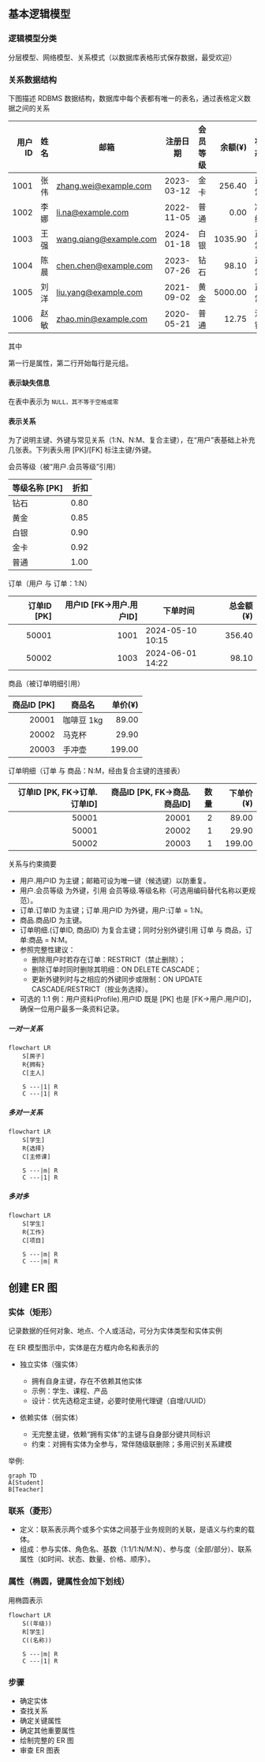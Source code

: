 ## 基本逻辑模型

### 逻辑模型分类

分层模型、网络模型、关系模式（以数据库表格形式保存数据，最受欢迎）

### 关系数据结构

下图描述 RDBMS 数据结构，数据库中每个表都有唯一的表名，通过表格定义数据之间的关系

| 用户ID | 姓名 | 邮箱                   | 注册日期   | 会员等级 | 余额(¥) | 状态 |
| -----: | ---- | ---------------------- | ---------- | -------- | -------: | ---- |
|   1001 | 张伟 | zhang.wei@example.com  | 2023-03-12 | 金卡     |   256.40 | 正常 |
|   1002 | 李娜 | li.na@example.com      | 2022-11-05 | 普通     |     0.00 | 冻结 |
|   1003 | 王强 | wang.qiang@example.com | 2024-01-18 | 白银     |  1035.90 | 正常 |
|   1004 | 陈晨 | chen.chen@example.com  | 2023-07-26 | 钻石     |    98.10 | 正常 |
|   1005 | 刘洋 | liu.yang@example.com   | 2021-09-02 | 黄金     |  5000.00 | 正常 |
|   1006 | 赵敏 | zhao.min@example.com   | 2020-05-21 | 普通     |    12.75 | 注销 |

其中

第一行是属性，第二行开始每行是元组。

#### 表示缺失信息

在表中表示为 `NULL，其不等于空格或零`

#### 表示关系

为了说明主键、外键与常见关系（1:N、N:M、复合主键），在“用户”表基础上补充几张表。下列表头用 [PK]/[FK] 标注主键/外键。

会员等级（被“用户.会员等级”引用）

| 等级名称 [PK] | 折扣 |
| ------------- | ---: |
| 钻石          | 0.80 |
| 黄金          | 0.85 |
| 白银          | 0.90 |
| 金卡          | 0.92 |
| 普通          | 1.00 |

订单（用户 与 订单：1:N）

| 订单ID [PK] | 用户ID [FK→用户.用户ID] | 下单时间         | 总金额(¥) |
| ----------: | -----------------------: | ---------------- | ---------: |
|       50001 |                     1001 | 2024-05-10 10:15 |     356.40 |
|       50002 |                     1003 | 2024-06-01 14:22 |      98.10 |

商品（被订单明细引用）

| 商品ID [PK] | 商品名     | 单价(¥) |
| ----------: | ---------- | -------: |
|       20001 | 咖啡豆 1kg |    89.00 |
|       20002 | 马克杯     |    29.90 |
|       20003 | 手冲壶     |   199.00 |

订单明细（订单 与 商品：N:M，经由复合主键的连接表）

| 订单ID [PK, FK→订单.订单ID] | 商品ID [PK, FK→商品.商品ID] | 数量 | 下单价(¥) |
| ---------------------------: | ---------------------------: | ---: | ---------: |
|                        50001 |                        20001 |    2 |      89.00 |
|                        50001 |                        20002 |    1 |      29.90 |
|                        50002 |                        20003 |    1 |     199.00 |

关系与约束摘要

- 用户.用户ID 为主键；邮箱可设为唯一键（候选键）以防重复。
- 用户.会员等级 为外键，引用 会员等级.等级名称（可选用编码替代名称以更规范）。
- 订单.订单ID 为主键；订单.用户ID 为外键，用户:订单 = 1:N。
- 商品.商品ID 为主键。
- 订单明细.(订单ID, 商品ID) 为复合主键；同时分别外键引用 订单 与 商品，订单:商品 = N:M。
- 参照完整性建议：
  - 删除用户时若存在订单：RESTRICT（禁止删除）；
  - 删除订单时同时删除其明细：ON DELETE CASCADE；
  - 更新外键列时与之相应的外键同步或限制：ON UPDATE CASCADE/RESTRICT（按业务选择）。
- 可选的 1:1 例：用户资料(Profile).用户ID 既是 [PK] 也是 [FK→用户.用户ID]，确保一位用户最多一条资料记录。

##### 一对一关系

```mermaid
flowchart LR
    S[房子]
    R{拥有}
    C[主人]

    S ---|1| R
    C ---|1| R
```

##### 多对一关系

```mermaid
flowchart LR
    S[学生]
    R{选择}
    C[主修课]

    S ---|m| R
    C ---|1| R
```

##### 多对多

```mermaid
flowchart LR
    S[学生]
    R{工作}
    C[项目]

    S ---|m| R
    C ---|m| R
```

## 创建 ER 图

### 实体（矩形）

记录数据的任何对象、地点、个人或活动，可分为实体类型和实体实例

在 ER 模型图示中，实体是在方框内命名和表示的

- 独立实体（强实体）

  - 拥有自身主键，存在不依赖其他实体
  - 示例：学生、课程、产品
  - 设计：优先选稳定主键，必要时使用代理键（自增/UUID）
- 依赖实体（弱实体）

  - 无完整主键，依赖“拥有实体”的主键与自身部分键共同标识
  - 约束：对拥有实体为全参与，常伴随级联删除；多用识别关系建模

举例:

```mermaid
graph TD
A[Student]
B[Teacher]
```

### 联系（菱形）

- 定义：联系表示两个或多个实体之间基于业务规则的关联，是语义与约束的载体。
- 组成：参与实体、角色名、基数（1:1/1:N/M:N）、参与度（全部/部分）、联系属性（如时间、状态、数量、价格、顺序）。

### 属性（椭圆，键属性会加下划线）

用椭圆表示

```mermaid
flowchart LR
    S((年级))
    R[学生]
    C((名称))

    S ---|m| R
    C ---|1| R
```

### 步骤

- 确定实体
- 查找关系
- 确定关键属性
- 确定其他重要属性
- 绘制完整的 ER 图
- 审查 ER 图表
